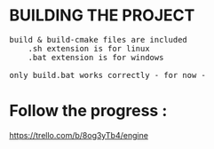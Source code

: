 # BUILDING THE PROJECT
<pre>
build & build-cmake files are included
    .sh extension is for linux
    .bat extension is for windows

only build.bat works correctly - for now -
</pre>

# Follow the progress : 
  https://trello.com/b/8og3yTb4/engine
